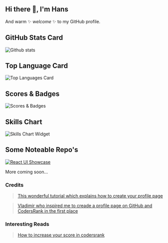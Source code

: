## Hi there 👋, I'm Hans

And warm ✨ _welcome_ ✨ to my GitHub profile.

## GitHub Stats Card

![Github stats](https://github-readme-stats.vercel.app/api?username=HansKre&theme=gotham&show_icons=true&count_private=true)

## Top Language Card

![Top Languages Card](https://github-readme-stats.vercel.app/api/top-langs/?username=HansKre&layout=compact)

## Scores & Badges

![Scores & Badges](https://cr-ss-service.azurewebsites.net/api/ScreenShot?widget=summary&username=HansKre&labels=true)

## Skills Chart

![Skills Chart Widget](https://cr-skills-chart-widget.azurewebsites.net/api/api?username=HansKre&labels=true)

## Some Noteable Repo's

[![React UI Showcase](https://github-readme-stats.vercel.app/api/pin/?username=HansKre&repo=personal-portfolio&show_owner=true)](https://github.com/HansKre/personal-portfolio)

More coming soon...

### Credits

> [This wonderful tutorial which explains how to create your profile page](https://medium.com/better-programming/3-steps-to-improve-your-github-overview-page-950c64d4d465)

> [Vladimir who inspired me to creade a profile page on GitHub and CodersRank in the first place](https://github.com/nolimits4web)


### Interesting Reads

> [How to increase your score in codersrank](https://medium.com/@tibor.szantai/how-to-increase-your-score-in-codersrank-389cdde0c123)

<!--
- 🔭 I’m currently working on ...
- 🌱 I’m currently learning ...
- 👯 I’m looking to collaborate on ...
- 🤔 I’m looking for help with ...
- 💬 Ask me about ...
- 📫 How to reach me: ...
- 😄 Pronouns: ...
- ⚡ Fun fact: ...
-->
